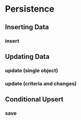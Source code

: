 # Persistence

## Inserting Data

### insert

## Updating Data

### update (single object)

### update (criteria and changes)

## Conditional Upsert

### save
